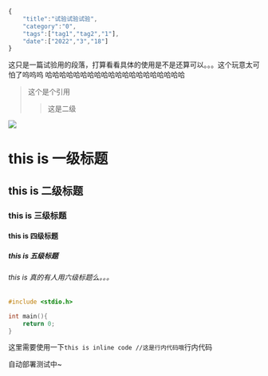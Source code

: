 ```javascript
{
    "title":"试验试验试验",
    "category":"0",
    "tags":["tag1","tag2","1"],
    "date":["2022","3","18"]
}
```

这只是一篇试验用的段落，打算看看具体的使用是不是还算可以。。。这个玩意太可怕了呜呜呜
哈哈哈哈哈哈哈哈哈哈哈哈哈哈哈哈哈哈哈哈

> 这个是个引用
> > 这是二级

![](https://inews.gtimg.com/newsapp_bt/0/13377717880/1000)

# this is 一级标题

## this is 二级标题

### this is 三级标题

#### this is 四级标题

##### this is 五级标题

###### this is 真的有人用六级标题么。。。

```c
#include <stdio.h>

int main(){
    return 0;
}
```

这里需要使用一下`this is inline code //这是行内代码哦`行内代码

自动部署测试中~